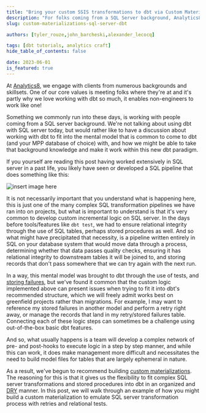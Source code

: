```yaml
---
title: "Bring your custom SSIS transformations to dbt via Custom Materializations"
description: "For folks coming from a SQL Server background, Analytics8 walks through an example of migrating complex SSIS transformation logic into dbt, using an advanced dbt feature called custom materializations."
slug: custom-materializations-sql-server-dbt

authors: [tyler_rouze,john_barcheski,alexander_lecocq]

tags: [dbt tutorials, analytics craft]
hide_table_of_contents: false

date: 2023-06-01
is_featured: true
---
```


At [Analytics8](https://www.analytics8.com/), we engage with clients from numerous backgrounds and skillsets. One of our core values is meeting folks where they're at and it's partly why we love working with dbt so much, it enables non-engineers to work like one!

Something we commonly run into these days, is working with people coming from a SQL server background. We're not talking about using dbt with SQL server today, but would rather like to have a discussion about working with dbt to fit into the mental model that is common to come to dbt (and your MPP database of choice) with, and how we might be able to take that background knowledge and make it work within this new dbt paradigm.

If you yourself are reading this post having worked extensively in SQL server in a past life, you likely have seen or developed a SQL pipeline that does something like this:

![insert image here]()

It is not necessarily important that you understand what is happening here, this is just one of the many complex SQL transformation pipelines we have ran into on projects, but what is important to understand is that it's very common to develop custom incremental logic on SQL server. In the days before tools/features like `dbt test`, we had to ensure relational integrity through the use of SQL tables, perhaps stored procedures as well. And so what might have precipitated that necessity, is a pipeline written entirely in SQL on your database system that would move data through a process, determining whether that data passes quality checks, ensuring it has relational integrity to downstream tables it will be joined to, and storing records that don't pass somewhere that we can try again with the next run.

In a way, this mental model was brought to dbt through the use of tests, and [storing failures](https://docs.getdbt.com/reference/resource-configs/store_failures), but we've found it common that the custom logic implemented above can present issues when trying to fit it into dbt's recommended structure, which we will freely admit works best on greenfield projects rather than migrations. For example, I may want to reference my stored failures in another model and perform a retry right away, or manage the records that land in my retry/stored failures table. Connecting each of these logic steps can sometimes be a challenge using out-of-the-box basic dbt features.

And so, what usually happens is a team will develop a complex network of pre- and post-hooks to execute logic in a step by step manner, and while this can work, it does make management more difficult and necessitates the need to build model files for tables that are largely ephemeral in nature.

As a result, we've begun to recommend building [custom materializations](https://docs.getdbt.com/guides/advanced/creating-new-materializations). The reasoning for this is that it gives us the flexibility to fit complex SQL server transformations and stored procedures into dbt in an organized and [DRY](https://docs.getdbt.com/terms/dry) manner. In this post, we will walk through an example of how you might build a custom materialization to emulate SQL server transformation process with retries and relational tests.
